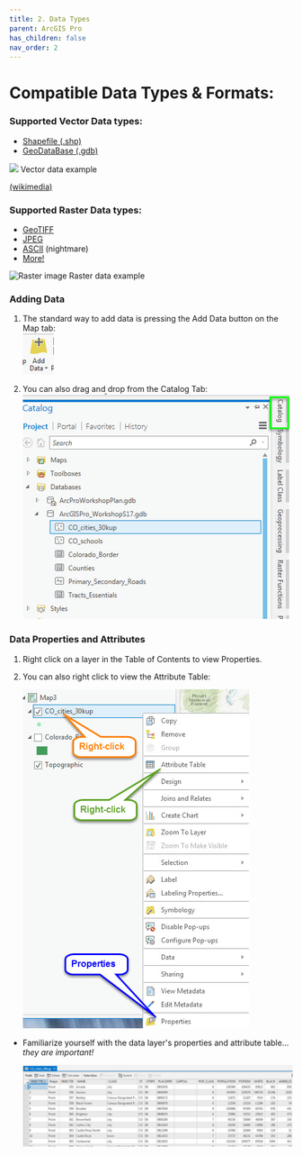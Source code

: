 ```yaml
---
title: 2. Data Types
parent: ArcGIS Pro
has_children: false
nav_order: 2
---
```


# Compatible Data Types & Formats:

### Supported Vector Data types:
- [Shapefile (.shp)](https://en.wikipedia.org/wiki/Shapefile)
- [GeoDataBase (.gdb)](https://desktop.arcgis.com/en/arcmap/10.3/manage-data/administer-file-gdbs/file-geodatabases.htm)  

<img src="https://upload.wikimedia.org/wikipedia/commons/3/38/Simple_vector_map.svg">  
Vector data example

[(wikimedia)](https://upload.wikimedia.org/wikipedia/commons/3/38/Simple_vector_map.svg)

### Supported Raster Data types:
- [GeoTIFF](https://en.wikipedia.org/wiki/GeoTIFF)
- [JPEG](https://en.wikipedia.org/wiki/JPEG)
- [ASCII](https://en.wikipedia.org/wiki/ASCII) (nightmare)
- [More!](https://gdal.org/drivers/raster/index.html)

<img src="https://docs.qgis.org/testing/en/_images/raster_data_zoomed.png" alt="Raster image">  
Raster data example


### Adding Data  

1. The standard way to add data is pressing the Add Data button on the Map tab:  
    ![Add data button][ARCPRO6]  

2. You can also drag and drop from the Catalog Tab:
    ![Add data from Catalog][ARCPRO7]

### Data Properties and Attributes  

1. Right click on a layer in the Table of Contents to view Properties.  
2. You can also right click to view the Attribute Table:  

    ![Right click on a layer][ARCPRO8]  

- Familiarize yourself with the data layer's properties and attribute table... *they are important!*  

  ![Attribute Table][ARCPRO9]

[ARCPRO0]: img/esrilogo.png "Esri logo"
[ARCPRO1]: img/ArcGIS1.jpg "start screen"
[ARCPRO2]: img/ArcGIS2.jpg "Name & save  your project"
[ARCPRO3]: img/ArcGIS3.jpg "Connect to folders or geodatabases"
[ARCPRO4]: img/ArcGIS4.jpg "Insert a map"
[ARCPRO5]: img/ArcGIS5.jpg "map interface"
[ARCPRO6]: img/ArcGIS6.jpg "add data button"
[ARCPRO7]: img/ArcGIS7.jpg "add from catalog"
[ARCPRO8]: img/ArcGIS8.jpg "right click on a layer"
[ARCPRO9]: img/ArcGIS9.jpg "the attribute table"
